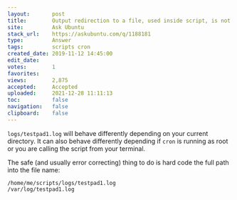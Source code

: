 ```yaml
---
layout:       post
title:        Output redirection to a file, used inside script, is not working when executed from crontab
site:         Ask Ubuntu
stack_url:    https://askubuntu.com/q/1188181
type:         Answer
tags:         scripts cron
created_date: 2019-11-12 14:45:00
edit_date:    
votes:        1
favorites:    
views:        2,875
accepted:     Accepted
uploaded:     2021-12-28 11:11:13
toc:          false
navigation:   false
clipboard:    false
---
```


`logs/testpad1.log` will behave differently depending on your current directory. It can also behave differently depending if `cron` is running as root or you are calling the script from your terminal.

The safe (and usually error correcting) thing to do is hard code the full path into the file name:

``` 
/home/me/scripts/logs/testpad1.log
/var/log/testpad1.log

```
